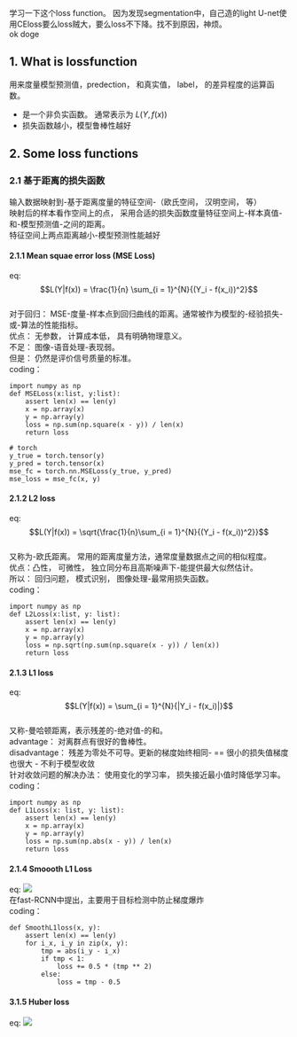 学习一下这个loss function。 因为发现segmentation中，自己造的light U-net使用CEloss要么loss贼大，要么loss不下降。找不到原因，神烦。  
ok doge  
## 1. What is lossfunction
用来度量模型预测值，predection， 和真实值， label， 的差异程度的运算函数。  
* 是一个非负实函数。 通常表示为 $L(Y, f(x))$  
* 损失函数越小，模型鲁棒性越好
## 2. Some loss functions
### 2.1 基于距离的损失函数
输入数据映射到-基于距离度量的特征空间-（欧氏空间， 汉明空间， 等）  
映射后的样本看作空间上的点， 采用合适的损失函数度量特征空间上-样本真值-和-模型预测值-之间的距离。  
特征空间上两点距离越小-模型预测性能越好
#### 2.1.1 Mean squae error loss (MSE Loss)
eq: $$L(Y|f(x)) = \frac{1}{n} \sum_{i = 1}^{N}{(Y_i - f(x_i))^2}$$  
对于回归： MSE-度量-样本点到回归曲线的距离。通常被作为模型的-经验损失-或-算法的性能指标。    
优点： 无参数， 计算成本低， 具有明确物理意义。  
不足： 图像-语音处理-表现弱。  
但是： 仍然是评价信号质量的标准。  
coding：  
``` # python
import numpy as np
def MSELoss(x:list, y:list):
    assert len(x) == len(y)
    x = np.array(x)
    y = np.array(y)
    loss = np.sum(np.square(x - y)) / len(x)
    return loss

# torch
y_true = torch.tensor(y)
y_pred = torch.tensor(x)
mse_fc = torch.nn.MSELoss(y_true, y_pred)
mse_loss = mse_fc(x, y)
```  
#### 2.1.2 L2 loss
eq: $$L(Y|f(x)) = \sqrt{\frac{1}{n}\sum_{i = 1}^{N}{(Y_i - f(x_i))^2}}$$  
又称为-欧氏距离。 常用的距离度量方法，通常度量数据点之间的相似程度。  
优点：凸性， 可微性， 独立同分布且高斯噪声下-能提供最大似然估计。  
所以： 回归问题， 模式识别， 图像处理-最常用损失函数。  
coding：  
```
import numpy as np
def L2Loss(x:list, y: list):
    assert len(x) == len(y)
    x = np.array(x)
    y = np.array(y)
    loss = np.sqrt(np.sum(np.square(x - y)) / len(x))
    return loss
```  
#### 2.1.3 L1 loss
eq: $$L(Y|f(x)) = \sum_{i = 1}^{N}{|Y_i - f(x_i)|}$$  
又称-曼哈顿距离，表示残差的-绝对值-的和。   
advantage： 对离群点有很好的鲁棒性。    
disadvantage： 残差为零处不可导。更新的梯度始终相同- == 很小的损失值梯度也很大 - 不利于模型收敛    
针对收敛问题的解决办法： 使用变化的学习率， 损失接近最小值时降低学习率。  
coding：  
```
import numpy as np
def L1Loss(x: list, y: list):
    assert len(x) == len(y)
    x = np.array(x)
    y = np.array(y)
    loss = np.sum(np.abs(x - y)) / len(x)
    return loss
```  
#### 2.1.4 Smoooth L1 Loss
eq: <img src = 'https://www.zhihu.com/equation?tex=L%28Y%7Cf%28x%29%29+%3D++%5Cbegin%7Bcases%7D+++++%5Cfrac%7B1%7D%7B2%7D%28Y-f%28x%29%29%5E%7B2%7D+%26+%5Ctext%7B++%7CY-f%28x%29%7C%3C1%7D++%5C%5C++++%7CY-f%28x%29%7C-%5Cfrac%7B1%7D%7B2%7D+++++++%26+%5Ctext%7B+%7CY-f%28x%29%7C%3E%3D1%7D++%5Cend%7Bcases%7D%5C%5C'>    
在fast-RCNN中提出，主要用于目标检测中防止梯度爆炸  
coding：
```
def SmoothL1loss(x, y):
    assert len(x) == len(y)
    for i_x, i_y in zip(x, y):
        tmp = abs(i_y - i_x)
        if tmp < 1:
            loss += 0.5 * (tmp ** 2)
        else:
            loss = tmp - 0.5
```  
#### 3.1.5 Huber loss
eq: <img src='https://www.zhihu.com/equation?tex=L%28Y%7Cf%28x%29%29+%3D++%5Cbegin%7Bcases%7D+++++%5Cfrac%7B1%7D%7B2%7D%28Y-f%28x%29%29%5E%7B2%7D+%26+%5Ctext%7B++%7CY-f%28x%29%7C%7D++%3C%3D+%5Cdelta+%5C%5C++++%5Cdelta%7CY-f%28x%29%7C-%5Cfrac%7B1%7D%7B2%7D++++%5Cdelta%5E%7B2%7D++%26+%5Ctext%7B+%7CY-f%28x%29%7C%7D+%3E+%5Cdelta+%5Cend%7Bcases%7D%5C%5C'>  
